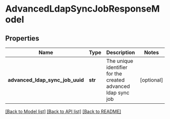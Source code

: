 # AdvancedLdapSyncJobResponseModel

## Properties
Name | Type | Description | Notes
------------ | ------------- | ------------- | -------------
**advanced_ldap_sync_job_uuid** | **str** | The unique identifier for the created advanced ldap sync job | [optional] 

[[Back to Model list]](../README.md#documentation-for-models) [[Back to API list]](../README.md#documentation-for-api-endpoints) [[Back to README]](../README.md)


